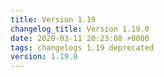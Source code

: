 ```yaml
---
title: Version 1.19
changelog_title: Version 1.19.0
date: 2020-03-11 20:23:08 +0000
tags: changelogs 1.19 deprecated
version: 1.19.0
---
```

<script src="https://gist.github.com/spinnaker-release/cc4410d674679c5765246a40f28e3cad.js?file=1.19.0.md"/>
